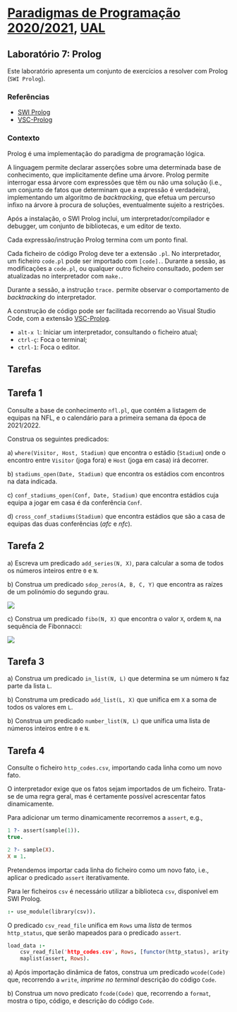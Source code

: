 # [Paradigmas de Programação 2020/2021](https://elearning.ual.pt/course/view.php?id=1946), [UAL](https://autonoma.pt/)

## Laboratório 7: Prolog

Este laboratório apresenta um conjunto de exercícios a resolver com Prolog (`SWI Prolog`).

### Referências

- [SWI Prolog](https://www.swi-prolog.org/)
- [VSC-Prolog](https://marketplace.visualstudio.com/items?itemName=arthurwang.vsc-prolog)

### Contexto

Prolog é uma implementação do paradigma de programação lógica. 

A linguagem permite declarar asserções sobre uma determinada base de conhecimento, que implicitamente define uma árvore. Prolog permite interrogar essa árvore com expressões que têm ou não uma solução (i.e., um conjunto de fatos que determinam que a 
expressão é verdadeira), implementando um algoritmo de *backtracking*, que efetua um percurso infixo na árvore à procura de 
soluções, eventualmente sujeito a restrições.

Após a instalação, o SWI Prolog inclui, um interpretador/compilador e debugger, um conjunto de bibliotecas, e um editor de texto.

Cada expressão/instrução Prolog termina com um ponto final.

Cada ficheiro de código Prolog deve ter a extensão `.pl`. No interpretador, um ficheiro `code.pl` pode ser importado com `[code].`. Durante a sessão, as modificações a `code.pl`, ou qualquer outro ficheiro consultado, podem ser atualizadas no interpretador com `make.`.

Durante a sessão, a instrução `trace.` permite observar o comportamento de *backtracking*  do interpretador.

A construção de código pode ser facilitada recorrendo ao Visual Studio Code, com a extensão [VSC-Prolog](https://marketplace.visualstudio.com/items?itemName=arthurwang.vsc-prolog).

- `alt-x l`: Iniciar um interpretador, consultando o ficheiro atual;
- `ctrl-ç`: Foca o terminal;
- `ctrl-1`: Foca o editor.

## Tarefas

## Tarefa 1

Consulte a base de conhecimento `nfl.pl`, que contém a listagem de equipas na NFL, e o calendário para a primeira semana da época de 2021/2022.

Construa os seguintes predicados:

a) `where(Visitor, Host, Stadium)` que encontra o estádio (`Stadium`) onde o encontro entre `Visitor` (joga fora) e `Host` (joga em casa) irá decorrer.

b) `stadiums_open(Date, Stadium)` que encontra os estádios com encontros na data indicada.

c) `conf_stadiums_open(Conf, Date, Stadium)` que encontra estádios cuja equipa a jogar em casa é da conferência `Conf`.

d) `cross_conf_stadiums(Stadium)` que encontra estádios que são a casa de equipas das duas conferências (*afc* e *nfc*).

## Tarefa 2

a) Escreva um predicado `add_series(N, X)`, para calcular a soma de todos os números inteiros entre `0` e `N`.

b) Construa um predicado `sdop_zeros(A, B, C, Y)` que encontra as raízes de um polinómio do segundo grau.

<img src="https://render.githubusercontent.com/render/math?math=ax%5E2%20%2B%20bx%20%2B%20c%20%3D%200 \Leftrightarrow x = -b \pm \frac{\sqrt{b^2 - 4ac}}{2a}">

c) Construa um predicado `fibo(N, X)` que encontra o valor `X`, ordem `N`, na sequência de Fibonnacci:

<img src="https://render.githubusercontent.com/render/math?math=F_0 = 0, F_1 = 1, F_n = F_{n-1} %2B F_{n-2}">

## Tarefa 3

a) Construa um predicado `in_list(N, L)` que determina se um número `N` 
faz parte da lista `L`.

b) Construma um predicado `add_list(L, X)` que unifica em `X` a soma de todos os valores em `L`.

b) Construa um predicado `number_list(N, L)` que unifica uma lista de números inteiros entre `0` e `N`.

## Tarefa 4

Consulte o ficheiro `http_codes.csv`, importando cada linha como um novo fato.

O interpretador exige que os fatos sejam importados de um ficheiro. Trata-se de uma regra geral, mas é certamente possível acrescentar fatos dinamicamente.

Para adicionar um termo dinamicamente recorremos a `assert`, e.g.,

```prolog
1 ?- assert(sample(1)).
true.

2 ?- sample(X).
X = 1.
```

Pretendemos importar cada linha do ficheiro como um novo fato, i.e., aplicar o predicado `assert` iterativamente.

Para ler ficheiros `csv` é necessário utilizar a biblioteca `csv`, disponível em SWI Prolog.

```prolog
:- use_module(library(csv)).
```

O predicado `csv_read_file` unifica em `Rows` uma *lista* de termos `http_status`, que serão mapeados para o predicado `assert`.

```prolog
load_data :-
    csv_read_file('http_codes.csv', Rows, [functor(http_status), arity(3)]),
    maplist(assert, Rows).
```

a) Após importação dinâmica de fatos, construa um predicado `wcode(Code)` que, recorrendo a `write`, *imprime no terminal* descrição do código `Code`.

b) Construa um novo predicato `fcode(Code)` que, recorrendo a `format`, mostra o tipo, código, e descrição do código `Code`.